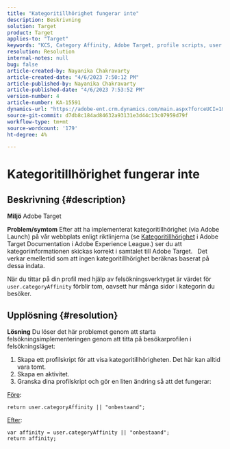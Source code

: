 ```yaml
---
title: "Kategoritillhörighet fungerar inte"
description: Beskrivning
solution: Target
product: Target
applies-to: "Target"
keywords: "KCS, Category Affinity, Adobe Target, profile scripts, user.categoryAffinity"
resolution: Resolution
internal-notes: null
bug: false
article-created-by: Nayanika Chakravarty
article-created-date: "4/6/2023 7:50:12 PM"
article-published-by: Nayanika Chakravarty
article-published-date: "4/6/2023 7:53:52 PM"
version-number: 4
article-number: KA-15591
dynamics-url: "https://adobe-ent.crm.dynamics.com/main.aspx?forceUCI=1&pagetype=entityrecord&etn=knowledgearticle&id=a8dd7d38-b4d4-ed11-a7c7-6045bd006b3d"
source-git-commit: d7db8c184ad84632a93131e3d44c13c07959d79f
workflow-type: tm+mt
source-wordcount: '179'
ht-degree: 4%

---
```


# Kategoritillhörighet fungerar inte

## Beskrivning {#description}


<b>Miljö</b>
Adobe Target

<b>Problem/symtom</b>
Efter att ha implementerat kategoritillhörighet (via Adobe Launch) på vår webbplats enligt riktlinjerna (se [Kategoritillhörighet](https://experienceleague.adobe.com/docs/target/using/audiences/visitor-profiles/category-affinity.html?lang=en "Klicka för att följa länken https://experienceleague.adobe.com/docs/target/using/audiences/visitor-profiles/category-affinity.html?lang=en") i Adobe Target Documentation i Adobe Experience League.) ser du att kategoriinformationen skickas korrekt i samtalet till Adobe Target.
 
Det verkar emellertid som att ingen kategoritillhörighet beräknas baserat på dessa indata.

När du tittar på din profil med hjälp av felsökningsverktyget är värdet för `user.categoryAffinity` förblir tom, oavsett hur många sidor i kategorin du besöker.


## Upplösning {#resolution}


<b>Lösning</b>
Du löser det här problemet genom att starta felsökningsimplementeringen genom att titta på besökarprofilen i felsökningsläget:

1. Skapa ett profilskript för att visa kategoritillhörigheten. Det här kan alltid vara tomt.
2. Skapa en aktivitet.
3. Granska dina profilskript och gör en liten ändring så att det fungerar:


<u>Före</u>:


```
return user.categoryAffinity || "onbestaand";
```


<u>Efter</u>:


```
var affinity = user.categoryAffinity || "onbestaand";
return affinity;
```

